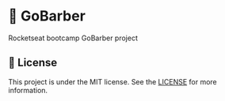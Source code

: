 # :rocket: GoBarber
Rocketseat bootcamp GoBarber project



## :memo: License
This project is under the MIT license. See the [LICENSE](https://github.com/Veppo/GoBarber/blob/master/LICENSE) for more information.